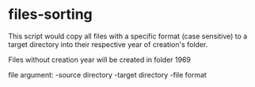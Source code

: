 # files-sorting

This script would copy all files with a specific format (case sensitive) to a target directory into their respective year of creation's folder.

Files without creation year will be created in folder 1969

file argument:
 -source directory
 -target directory
 -file format
 
  

